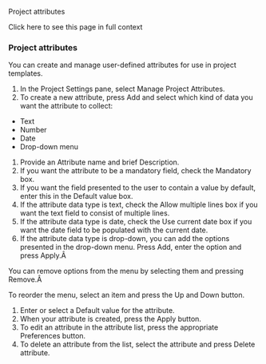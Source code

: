 Project attributes

Click here to see this page in full context

###  Project attributes

You can create and manage user-defined attributes for use in project
templates.

  1. In the Project Settings pane, select Manage Project Attributes. 
  2. To create a new attribute, press Add and select which kind of data you want the attribute to collect: 

  * Text 
  * Number 
  * Date 
  * Drop-down menu 

  1. Provide an Attribute name and brief Description. 
  2. If you want the attribute to be a mandatory field, check the Mandatory box. 
  3. If you want the field presented to the user to contain a value by default, enter this in the Default value box. 
  4. If the attribute data type is text, check the Allow multiple lines box if you want the text field to consist of multiple lines. 
  5. If the attribute data type is date, check the Use current date box if you want the date field to be populated with the current date. 
  6. If the attribute data type is drop-down, you can add the options presented in the drop-down menu. Press Add, enter the option and press Apply.Â 

You can remove options from the menu by selecting them and pressing Remove.Â

To reorder the menu, select an item and press the Up and Down button.

  1. Enter or select a Default value for the attribute. 
  2. When your attribute is created, press the Apply button. 
  3. To edit an attribute in the attribute list, press the appropriate Preferences button. 
  4. To delete an attribute from the list, select the attribute and press Delete attribute. 

